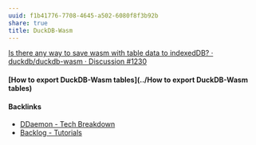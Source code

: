 ```yaml
---
uuid: f1b41776-7708-4645-a502-6080f8f3b92b
share: true
title: DuckDB-Wasm
---
```

[Is there any way to save wasm with table data to indexedDB? · duckdb/duckdb-wasm · Discussion #1230](https://github.com/duckdb/duckdb-wasm/discussions/1230)


#### [How to export DuckDB-Wasm tables](../How to export DuckDB-Wasm tables)

#### Backlinks

* [DDaemon - Tech Breakdown](/457c6a22-361f-4b4b-9867-809c7c6d0316)
* [Backlog - Tutorials](/31f7e81a-967e-41f4-872e-91d1571df726)